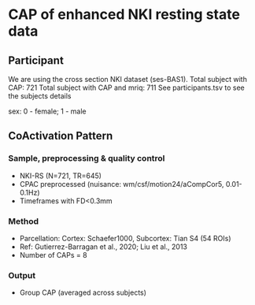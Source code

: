 # CAP of enhanced NKI resting state data

## Participant
We are using the cross section NKI dataset (ses-BAS1).
Total subject with CAP: 721
Total subject with CAP and mriq: 711
See participants.tsv to see the subjects details

sex: 0 - female; 1 - male

## CoActivation Pattern

### Sample, preprocessing & quality control
 - NKI-RS (N=721, TR=645)
 - CPAC preprocessed (nuisance: wm/csf/motion24/aCompCor5, 0.01-0.1Hz)
 - Timeframes with FD<0.3mm

### Method
 - Parcellation: Cortex: Schaefer1000, Subcortex: Tian S4 (54 ROIs)
 - Ref: Gutierrez-Barragan et al., 2020; Liu et al., 2013
 - Number of CAPs = 8

### Output
 - Group CAP (averaged across subjects)
